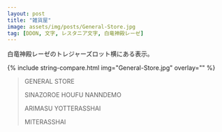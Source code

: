 ```yaml
---
layout: post
title: "雑貨屋"
image: assets/img/posts/General-Store.jpg
tag: [DDON, 文字, レスタニア文字, 白竜神殿レーゼ]
---
```


白竜神殿レーゼのトレジャーズロット横にある表示。

{% include string-compare.html img="General-Store.jpg" overlay="" %}

> GENERAL STORE
>
> SINAZOROE HOUFU NANNDEMO
>
> ARIMASU YOTTERASSHAI
>
> MITERASSHAI



